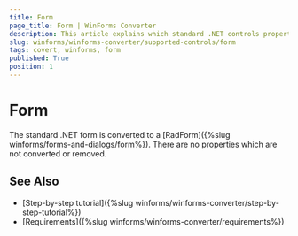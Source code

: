 ```yaml
---
title: Form
page_title: Form | WinForms Converter
description: This article explains which standard .NET controls properties are removed and which are replaced with similar equivalents. 
slug: winforms/winforms-converter/supported-controls/form
tags: covert, winforms, form
published: True
position: 1
---
```


# Form

The standard .NET form is converted to a [RadForm]({%slug winforms/forms-and-dialogs/form%}). There are no properties which are not converted or removed.

## See Also

* [Step-by-step tutorial]({%slug winforms/winforms-converter/step-by-step-tutorial%})
* [Requirements]({%slug winforms/winforms-converter/requirements%})